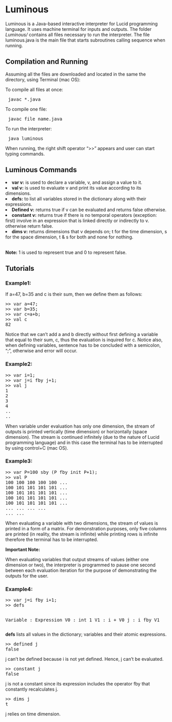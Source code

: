 <!DOCTYPE html>
<html>
<body>

<h1>Luminous</h1>
<p>
Luminous is a Java-based interactive interpreter for Lucid programming language. It uses machine terminal for inputs and outputs. The folder <i>Luminous/</i> contains all files necessary to run the interpreter. The file luminous.java is the main file that starts subroutines calling sequence when running.
</p>

<h2>Compilation and Running</h2>
<p>
  Assuming all the files are downloaded and located in the same the directory, using Terminal (mac OS):
  
  To compile all files at once:
  <pre> javac *.java </pre>
  
  To compile one file:
  <pre> javac file_name.java </pre>
  
  To run the interpreter: 
  <pre> java luminous </pre>

  When running, the right shift operator “>>” appears and user can start typing commands.
</p>

<h2>Luminous Commands</h2>
<li> <b>var v:</b> is used to declare a variable, v, and assign a value to it. </li>
<li> <b>val v:</b> is used to evaluate v and print its value according to its dimensions. </li>
<li> <b>defs:</b> to list all variables stored in the dictionary along with their expressions. </li>
<li> <b>Defined v:</b> returns true if v can be evaluated and returns false otherwise. </li>
<li> <b>constant v:</b> returns true if there is no temporal operators (exception: first) involve in an expression that is linked directly or indirectly to v. otherwise return false. </li>
<li> <b>dims v:</b> returns dimensions that v depends on; t for the time dimension, s for the space dimension, t & s for both and none for nothing. </li>

<br> <b>Note:</b> 1 is used to represent true and 0 to represent false. </br>


<h2>Tutorials</h2>

<h3>Example1:</h3>
<p>If a=47, b=35 and c is their sum, then we define them as follows:
<pre>>> var a=47;
>> var b=35;
>> var c=a+b;
>> val c
82 </pre>
Notice that we can’t add a and b directly without first defining a variable that equal to their sum, c, thus the evaluation is inquired for c. Notice also, when defining variables, sentence has to be concluded with a semicolon, “;”, otherwise and error will occur. 
</p>


<h3>Example2:</h3>
<p>
<pre>>> var i=1;
>> var j=i fby j+1;
>> val j
1 
2 
3 
4
..
.. </pre>

When variable under evaluation has only one dimension, the stream of outputs is printed vertically (time dimension) or horizontally (space dimension). The stream is continued infinitely (due to the nature of Lucid programming language) and in this case the terminal has to be interrupted by using control+C (mac OS).
</p> 
  
<h3>Example3:</h3>
<p>
<pre>>> var P=100 sby (P fby init P+1);  
>> val P
100 100 100 100 100 ...
100 101 101 101 101 ...
100 101 101 101 101 ...
100 101 101 101 101 ...
100 101 101 101 101 ...
... ... ... ...
... ... </pre>

When evaluating a variable with two dimensions, the stream of values is printed in a form of a matrix. For demonstration purposes, only five columns are printed (in reality, the stream is infinite) while printing rows is infinite therefore the terminal has to be interrupted. 
</p>

<b>Important Note:</b>
<p> When evaluating variables that output streams of values (either one dimension or two), the interpreter is programmed to pause one second between each evaluation iteration for the purpose of demonstrating the outputs for the user. </p>

<h3>Example4:</h3>
<p>
<pre>>> var j=i fby i+1;
>> defs

Variable : Expression
V0 : int 1
V1 : i + V0
j :  i fby V1 </pre>

<b>defs</b> lists all values in the dictionary; variables and their atomic expressions. 
</p>

<p>
<pre>>> defined j
false </pre>

j can’t be defined because i is not yet defined. Hence, j can’t be evaluated. 
</p>
 
<p>
<pre>>> constant j
false </pre>

j is not a constant since its expression includes the operator fby that constantly recalculates j.
</p>
 
<p>
<pre>>> dims j
t </pre>

j relies on time dimension. 
</p>
  
</body>
</html>
